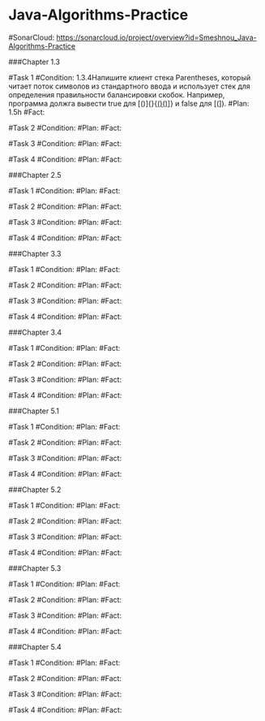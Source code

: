 # Java-Algorithms-Practice

#SonarCloud: https://sonarcloud.io/project/overview?id=Smeshnou_Java-Algorithms-Practice

###Chapter 1.3

#Task 1
#Condition: 1.3.4Напишите клиент стека Parentheses, который читает поток символов из стандартного ввода и использует стек для определения правильности балансировки скобок. Например, программа должга вывести true для [()]{}{[()()]()]} и false для [(]).
#Plan: 1.5h
#Fact:

#Task 2
#Condition: 
#Plan:
#Fact:

#Task 3
#Condition: 
#Plan:
#Fact:

#Task 4
#Condition: 
#Plan:
#Fact:

###Chapter 2.5

#Task 1
#Condition: 
#Plan:
#Fact:

#Task 2
#Condition: 
#Plan:
#Fact:

#Task 3
#Condition: 
#Plan:
#Fact:

#Task 4
#Condition: 
#Plan:
#Fact:

###Chapter 3.3

#Task 1
#Condition: 
#Plan:
#Fact:

#Task 2
#Condition: 
#Plan:
#Fact:

#Task 3
#Condition: 
#Plan:
#Fact:

#Task 4
#Condition: 
#Plan:
#Fact:

###Chapter 3.4

#Task 1
#Condition: 
#Plan:
#Fact:

#Task 2
#Condition: 
#Plan:
#Fact:

#Task 3
#Condition: 
#Plan:
#Fact:

#Task 4
#Condition: 
#Plan:
#Fact:

###Chapter 5.1

#Task 1
#Condition: 
#Plan:
#Fact:

#Task 2
#Condition: 
#Plan:
#Fact:

#Task 3
#Condition: 
#Plan:
#Fact:

#Task 4
#Condition: 
#Plan:
#Fact:

###Chapter 5.2

#Task 1
#Condition: 
#Plan:
#Fact:

#Task 2
#Condition: 
#Plan:
#Fact:

#Task 3
#Condition: 
#Plan:
#Fact:

#Task 4
#Condition: 
#Plan:
#Fact:

###Chapter 5.3

#Task 1
#Condition: 
#Plan:
#Fact:

#Task 2
#Condition: 
#Plan:
#Fact:

#Task 3
#Condition: 
#Plan:
#Fact:

#Task 4
#Condition: 
#Plan:
#Fact:

###Chapter 5.4

#Task 1
#Condition: 
#Plan:
#Fact:

#Task 2
#Condition: 
#Plan:
#Fact:

#Task 3
#Condition: 
#Plan:
#Fact:

#Task 4
#Condition: 
#Plan:
#Fact:
